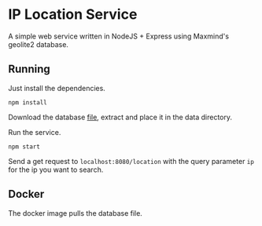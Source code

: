 # IP Location Service

A simple web service written in NodeJS + Express using Maxmind's geolite2
database.

## Running
Just install the dependencies.

    npm install

Download the database [file](https://geolite.maxmind.com/download/geoip/database/GeoLite2-City.tar.gz), extract and place it in the data directory.

Run the service.

    npm start

Send a get request to `localhost:8080/location` with the query parameter `ip` for the ip you want to search.

## Docker
The docker image pulls the database file.
